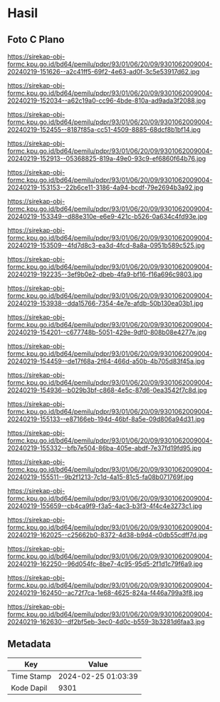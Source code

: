 # Hasil

## Foto C Plano

https://sirekap-obj-formc.kpu.go.id/bd64/pemilu/pdpr/93/01/06/20/09/9301062009004-20240219-151626--a2c41ff5-69f2-4e63-ad0f-3c5e53917d62.jpg

https://sirekap-obj-formc.kpu.go.id/bd64/pemilu/pdpr/93/01/06/20/09/9301062009004-20240219-152034--a62c19a0-cc96-4bde-810a-ad9ada3f2088.jpg

https://sirekap-obj-formc.kpu.go.id/bd64/pemilu/pdpr/93/01/06/20/09/9301062009004-20240219-152455--8187f85a-cc51-4509-8885-68dcf8b1bf14.jpg

https://sirekap-obj-formc.kpu.go.id/bd64/pemilu/pdpr/93/01/06/20/09/9301062009004-20240219-152913--05368825-819a-49e0-93c9-ef6860f64b76.jpg

https://sirekap-obj-formc.kpu.go.id/bd64/pemilu/pdpr/93/01/06/20/09/9301062009004-20240219-153153--22b6ce11-3186-4a94-bcdf-79e2694b3a92.jpg

https://sirekap-obj-formc.kpu.go.id/bd64/pemilu/pdpr/93/01/06/20/09/9301062009004-20240219-153349--d88e310e-e6e9-421c-b526-0a634c4fd93e.jpg

https://sirekap-obj-formc.kpu.go.id/bd64/pemilu/pdpr/93/01/06/20/09/9301062009004-20240219-153509--4fd7d8c3-ea3d-4fcd-8a8a-0951b589c525.jpg

https://sirekap-obj-formc.kpu.go.id/bd64/pemilu/pdpr/93/01/06/20/09/9301062009004-20240219-192235--3ef9b0e2-dbeb-4fa9-bf16-f16a696c9803.jpg

https://sirekap-obj-formc.kpu.go.id/bd64/pemilu/pdpr/93/01/06/20/09/9301062009004-20240219-153938--dda15766-7354-4e7e-afdb-50b130ea03b1.jpg

https://sirekap-obj-formc.kpu.go.id/bd64/pemilu/pdpr/93/01/06/20/09/9301062009004-20240219-154201--c677748b-5051-429e-9df0-808b08e4277e.jpg

https://sirekap-obj-formc.kpu.go.id/bd64/pemilu/pdpr/93/01/06/20/09/9301062009004-20240219-154459--de17f68a-2f64-466d-a50b-4b705d83f45a.jpg

https://sirekap-obj-formc.kpu.go.id/bd64/pemilu/pdpr/93/01/06/20/09/9301062009004-20240219-154936--b029b3bf-c868-4e5c-87d6-0ea3542f7c8d.jpg

https://sirekap-obj-formc.kpu.go.id/bd64/pemilu/pdpr/93/01/06/20/09/9301062009004-20240219-155133--e87166eb-194d-46bf-8a5e-09d806a94d31.jpg

https://sirekap-obj-formc.kpu.go.id/bd64/pemilu/pdpr/93/01/06/20/09/9301062009004-20240219-155332--bfb7e504-86ba-405e-abdf-7e37fd19fd95.jpg

https://sirekap-obj-formc.kpu.go.id/bd64/pemilu/pdpr/93/01/06/20/09/9301062009004-20240219-155511--9b2f1213-7c1d-4a15-81c5-fa08b071769f.jpg

https://sirekap-obj-formc.kpu.go.id/bd64/pemilu/pdpr/93/01/06/20/09/9301062009004-20240219-155659--cb4ca9f9-f3a5-4ac3-b3f3-4f4c4e3273c1.jpg

https://sirekap-obj-formc.kpu.go.id/bd64/pemilu/pdpr/93/01/06/20/09/9301062009004-20240219-162025--c25662b0-8372-4d38-b9d4-c0db55cdff7d.jpg

https://sirekap-obj-formc.kpu.go.id/bd64/pemilu/pdpr/93/01/06/20/09/9301062009004-20240219-162250--96d054fc-8be7-4c95-95d5-2f1d1c79f6a9.jpg

https://sirekap-obj-formc.kpu.go.id/bd64/pemilu/pdpr/93/01/06/20/09/9301062009004-20240219-162450--ac72f7ca-1e68-4625-824a-f446a799a3f8.jpg

https://sirekap-obj-formc.kpu.go.id/bd64/pemilu/pdpr/93/01/06/20/09/9301062009004-20240219-162630--df2bf5eb-3ec0-4d0c-b559-3b3281d6faa3.jpg


## Metadata

| Key        | Value               |
| ---------- | ------------------- |
| Time Stamp | 2024-02-25 01:03:39 |
| Kode Dapil | 9301                |



